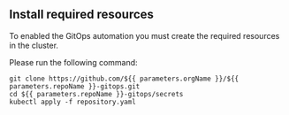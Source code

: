 ## Install required resources
To enabled the GitOps automation you must create the required resources in the cluster.

Please run the following command:
```
git clone https://github.com/${{ parameters.orgName }}/${{ parameters.repoName }}-gitops.git
cd ${{ parameters.repoName }}-gitops/secrets
kubectl apply -f repository.yaml
```
